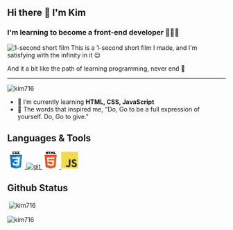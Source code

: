 ## Hi there 👋 I'm Kim 

### I'm learning to become a front-end developer 👩🏻‍💻

![1-second short film](https://user-images.githubusercontent.com/115907665/203746056-f5f172c2-aaa3-40f1-b049-78ce9acb583b.gif)
This is a 1-second short film I made, and I'm satisfying with the infinity in it 😌

And it a bit like the path of learning programming, never end 🌱

---

<p align="left"> <img src="https://komarev.com/ghpvc/?username=kim716&label=Profile%20views&color=0e75b6&style=flat" alt="kim716" /> </p>

- 🧠 I’m currently learning **HTML, CSS, JavaScript**
- 📝 The words that inspired me, "Do, Go to be a full expression of yourself. Do, Go to give."

## Languages & Tools
<p align="left"> <a href="https://www.w3schools.com/css/" target="_blank" rel="noreferrer"> <img src="https://raw.githubusercontent.com/devicons/devicon/master/icons/css3/css3-original-wordmark.svg" alt="css3" width="40" height="40"/> </a> <a href="https://git-scm.com/" target="_blank" rel="noreferrer"> <img src="https://www.vectorlogo.zone/logos/git-scm/git-scm-icon.svg" alt="git" width="40" height="40"/> </a> <a href="https://www.w3.org/html/" target="_blank" rel="noreferrer"> <img src="https://raw.githubusercontent.com/devicons/devicon/master/icons/html5/html5-original-wordmark.svg" alt="html5" width="40" height="40"/> </a> <a href="https://developer.mozilla.org/en-US/docs/Web/JavaScript" target="_blank" rel="noreferrer"> <img src="https://raw.githubusercontent.com/devicons/devicon/master/icons/javascript/javascript-original.svg" alt="javascript" width="40" height="40"/> </a> </p>

## Github Status

<p>&nbsp;<img align="center" height="180"  src="https://github-readme-stats.vercel.app/api?username=kim716&show_icons=true&theme=gruvbox&locale=en" alt="kim716" /></p>

<p><img align="center" height="130" src="https://github-readme-stats.vercel.app/api/top-langs?username=kim716&show_icons=true&theme=gruvbox&locale=en&layout=compact" alt="kim716" /></p>

